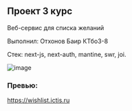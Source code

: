 ## Проект 3 курс

Веб-сервис для списка желаний

Выполнил: Отхонов Баир КТбо3-8

Стек: next-js, next-auth, mantine, swr, joi.

![image](https://user-images.githubusercontent.com/73276298/200184488-1a5307a3-5b14-4fab-a78c-fe7aedd41ebb.png)

### Превью:

https://wishlist.ictis.ru
